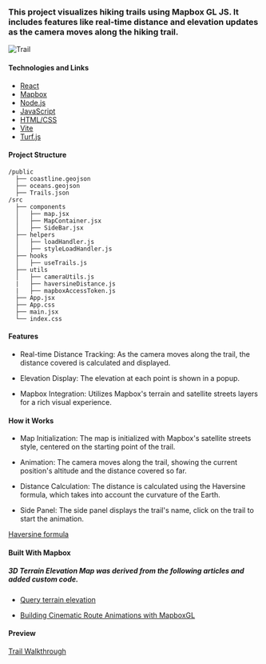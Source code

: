 ### This project visualizes hiking trails using Mapbox GL JS. It includes features like real-time distance and elevation updates as the camera moves along the hiking trail.

![Trail](https://media0.giphy.com/media/v1.Y2lkPTc5MGI3NjExa2xzaGpvYnpueGV4OGxzN3VsMnN1M2hzeGM0OHpqcXdlazY1MjB1eSZlcD12MV9pbnRlcm5hbF9naWZfYnlfaWQmY3Q9Zw/R1MlWX6NHdJogpH0HO/giphy.gif)

####  Technologies and Links
 - [React](https://react.dev/)
 - [Mapbox](https://www.mapbox.com/)
 - [Node.js](https://nodejs.org/en)
 - [JavaScript](https://developer.mozilla.org/en-US/docs/Web/JavaScript)
 - [HTML/CSS](https://developer.mozilla.org/en-US/docs/Web/HTML)
 - [Vite](https://vite.dev/)
 - [Turf.js](https://turfjs.org/)


#### Project Structure
```
/public
  ├── coastline.geojson
  ├── oceans.geojson
  ├── Trails.json
/src
  ├── components
  │   ├── map.jsx
  │   ├── MapContainer.jsx
  │   ├── SideBar.jsx
  ├── helpers
  │   ├── loadHandler.js
  │   ├── styleLoadHandler.js
  ├── hooks
  │   ├── useTrails.js
  ├── utils
  │   ├── cameraUtils.js
  |   ├── haversineDistance.js
  |   ├── mapboxAccessToken.js
  ├── App.jsx
  ├── App.css
  ├── main.jsx
  └── index.css

```

#### Features

- Real-time Distance Tracking: As the camera moves along the trail, the distance covered is calculated and displayed.

- Elevation Display: The elevation at each point is shown in a popup.

- Mapbox Integration: Utilizes Mapbox's terrain and satellite streets layers for a rich visual experience.


#### How it Works

- Map Initialization: The map is initialized with Mapbox's satellite streets style, centered on the starting point of the trail.

- Animation: The camera moves along the trail, showing the current position's altitude and the distance covered so far.

- Distance Calculation: The distance is calculated using the Haversine formula, which takes into account the curvature of the Earth.

- Side Panel: The side panel displays the trail's name, click on the trail to start the animation.

[Haversine formula](https://en.wikipedia.org/wiki/Haversine_formula)

#### Built With Mapbox

##### 3D Terrain Elevation Map was derived from the following articles and added custom code.

- [Query terrain elevation](https://docs.mapbox.com/mapbox-gl-js/example/query-terrain-elevation/)

- [Building Cinematic Route Animations with MapboxGL](https://www.mapbox.com/blog/building-cinematic-route-animations-with-mapboxgl)

#### Preview

[Trail Walkthrough](https://trailswalkthrough.netlify.app/)